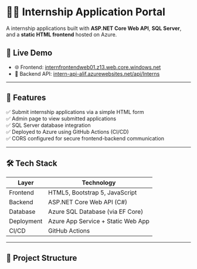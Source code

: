 # 🧑‍💻 Internship Application Portal

A internship applications built with **ASP.NET Core Web API**, **SQL Server**, and a **static HTML frontend** hosted on Azure.

## 🚀 Live Demo

- 🌐 Frontend: [internfrontendweb01.z13.web.core.windows.net](https://internfrontendweb01.z13.web.core.windows.net)
- 🔗 Backend API: [intern-api-alif.azurewebsites.net/api/Interns](https://intern-api-alif.azurewebsites.net/api/Interns)

---

## 📌 Features

✅ Submit internship applications via a simple HTML form  
✅ Admin page to view submitted applications  
✅ SQL Server database integration  
✅ Deployed to Azure using GitHub Actions (CI/CD)  
✅ CORS configured for secure frontend-backend communication  

---

## 🛠️ Tech Stack

| Layer       | Technology                        |
|------------|------------------------------------|
| Frontend    | HTML5, Bootstrap 5, JavaScript     |
| Backend     | ASP.NET Core Web API (C#)          |
| Database    | Azure SQL Database (via EF Core)   |
| Deployment  | Azure App Service + Static Web App |
| CI/CD       | GitHub Actions                     |

---

## 📂 Project Structure


